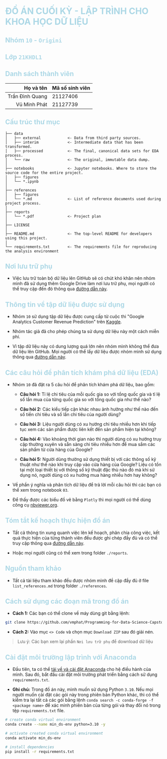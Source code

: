 # <font color=lightblue>ĐỒ ÁN CUỐI KỲ - LẬP TRÌNH CHO KHOA HỌC DỮ LIỆU</font>

## <font color=lightblue>Nhóm `10` - `Origini`</font>

## <font color=lightblue>Lớp `21KHDL1`</font>

## <font color=lightblue>Danh sách thành viên</font>

| Họ và tên       | Mã số sinh viên |
| --------------: | :-------------  |
| Trần Đình Quang | 21127406        |
| Vũ Minh Phát    | 21127739        |

## <font color=lightblue>Cấu trúc thư mục</font>

```
├── data
│   ├── external            <- Data from third party sources.
│   ├── interim             <- Intermediate data that has been transformed.
│   ├── processed           <- The final, canonical data sets for EDA process.
│   └── raw                 <- The original, immutable data dump.
│
├── notebooks               <- Jupyter notebooks. Where to store the source code for the entire project.
│   ├── figures
│   └── *.ipynb              
│
├── references 
│   ├── figures
│   └── *.md                <- List of reference documents used during project process.
│
├── reports
│   └── *.pdf               <- Project plan
│
├── LICENSE
│
├── README.md               <- The top-level README for developers using this project.
│
└── requirements.txt        <- The requirements file for reproducing the analysis environment
```

## <font color=lightblue>Nơi lưu trữ phụ</font>

- Việc lưu trữ toàn bộ dữ liệu lên GitHub sẽ có chút khó khăn nên nhóm mình đã sử dụng thêm Google Drive làm nơi lưu trữ phụ, mọi người có thể truy cập đến đó thông qua [đường dẫn này](https://drive.google.com/drive/folders/1Bik9i9GaovlYXdHqdtKB1boVdW2uV568?usp=drive_link).

## <font color=lightblue>Thông tin về tập dữ liệu được sử dụng</font>

- Nhóm `10` sử dụng tập dữ liệu được cung cấp từ cuộc thi "Google Analytics Customer Revenue Prediction" trên [Kaggle](https://www.kaggle.com/competitions/ga-customer-revenue-prediction/overview).

- Nhóm tác giả đã cho phép chúng ta sử dụng dữ liệu này một cách miễn phí.

- Vì tập dữ liệu này có dung lượng quá lớn nên nhóm mình không thể đưa dữ liệu lên GitHub. Mọi người có thể lấy dữ liệu được nhóm mình sử dụng thông qua [đường dẫn này](https://drive.google.com/drive/u/1/folders/1QnPcja15R4kyzS7W459Y6TJ9DcvKz5l6).

## <font color=lightblue>Các câu hỏi để phân tích khám phá dữ liệu (EDA)</font>

- Nhóm `10` đã đặt ra 5 câu hỏi để phân tích khám phá dữ liệu, bao gồm:
    + **Câu hỏi 1:** Tỉ lệ chi tiêu của mỗi quốc gia so với tổng quốc gia và tỉ lệ số lần mua của từng quốc gia so với tổng quốc gia như thế nào?

    + **Câu hỏi 2:** Các kiểu tiếp cận khác nhau ảnh hưởng như thế nào đến số tiền chi tiêu và số lần chi tiêu của người dùng?
    
    + **Câu hỏi 3:** Liệu người dùng có xu hướng chi tiêu nhiều hơn khi tiếp tục xem các sản phẩm được liên kết đến sản phẩm hiện tại không?
    
    + **Câu hỏi 4:** Vào khoảng thời gian nào thì người dùng có xu hướng truy cập thường xuyên và sẵn sàng chi tiêu nhiều hơn để mua sắm các sản phẩm từ cửa hàng của Google?
    
    + **Câu hỏi 5:** Người dùng thường sử dụng thiết bị với các thông số kỹ thuật như thế nào khi truy cập vào cửa hàng của Google? Liệu có tồn tại một loại thiết bị với thông số kỹ thuật đặc thù nào đó mà khi sử dụng nó, người dùng có xu hướng mua hàng nhiều hơn hay không?

- Về phần ý nghĩa và phân tích dữ liệu để trả lời mỗi câu hỏi thì các bạn có thể xem trong notebook `03`.

- Để thấy được các biểu đồ vẽ bằng `Plotly` thì mọi người có thể dùng công cụ [nbviewer.org](https://nbviewer.org/).

## <font color=lightblue>Tóm tắt kế hoạch thực hiện đồ án</font>

- Tất cả thông tin xung quanh việc lên kế hoạch, phân chia công việc, kết quả thực hiện của từng thành viên đều được ghi chép đầy đủ và có thể truy cập thông qua [đường dẫn này](https://drive.google.com/drive/folders/1rRYi0b87Tr6vhHEf1AHSWIbjotL5eZ_l?usp=drive_link).

- Hoặc mọi người cũng có thể xem trong folder `./reports`.

## <font color=lightblue>Nguồn tham khảo</font>

- Tất cả tài liệu tham khảo đều được nhóm mình đề cập đầy đủ ở file `list_references.md` trong folder `./references`.

## <font color=lightblue>Cách sử dụng các đoạn mã trong đồ án</font>

- **Cách 1:** Các bạn có thể clone về máy dùng git bằng lệnh:

```bash
git clone https://github.com/vmphat/Programming-for-Data-Science-Capstone-project
```

- **Cách 2:** Vào mục `<> Code` và chọn mục `Download ZIP` sau đó giải nén.

> Lưu ý: Các bạn xem lại phần `Nơi lưu trữ phụ` để download dữ liệu

## <font color=lightblue>Cài đặt môi trường lập trình với Anaconda</font>

- Đầu tiên, ta có thể [tải về và cài đặt Anaconda](https://www.anaconda.com/download) cho hệ điều hành của mình. Sau đó, bắt đầu cài đặt môi trường phát triển bằng cách sử dụng ```requirements.txt```. 

- **Ghi chú:** Trong đồ án này, mình muốn sử dụng Python `3.10`. Nếu mọi người muốn cài đặt các gói này trong phiên bản Python khác, thì có thể kiểm tra lại tất cả các gói bằng lệnh ```conda search -c conda-forge -f  <package name>``` để xác minh phiên bản của từng gói và thay đổi nó trong tệp ```requirements.txt``` file.

```bash
# create conda virtual environment
conda create --name min_ds-env python=3.10 -y

# activate created conda virtual environment
conda activate min_ds-env

# install dependencies
pip install -r requirements.txt
```
